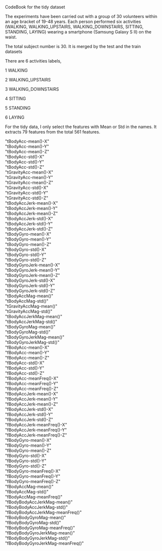 CodeBook for the tidy dataset

The experiments have been carried out with a group of 30 volunteers within an age bracket of 19-48 years. 
Each person performed six activities (WALKING, WALKING_UPSTAIRS, WALKING_DOWNSTAIRS, SITTING, STANDING, LAYING) wearing a smartphone (Samsung Galaxy S II) on the waist. 

The total subject number is 30. It is merged by the test and the train datasets 

There are 6 activities labels, 

1 WALKING

2 WALKING_UPSTAIRS

3 WALKING_DOWNSTAIRS

4 SITTING

5 STANDING

6 LAYING

For the tidy data, I only select the features with Mean or Std in the names. It extracts 79 features from the total 561 features.

 "tBodyAcc-mean()-X"               
 "tBodyAcc-mean()-Y"              
 "tBodyAcc-mean()-Z"               
 "tBodyAcc-std()-X"               
 "tBodyAcc-std()-Y"                
 "tBodyAcc-std()-Z"               
 "tGravityAcc-mean()-X"            
 "tGravityAcc-mean()-Y"           
 "tGravityAcc-mean()-Z"            
 "tGravityAcc-std()-X"            
 "tGravityAcc-std()-Y"             
 "tGravityAcc-std()-Z"            
 "tBodyAccJerk-mean()-X"           
 "tBodyAccJerk-mean()-Y"          
 "tBodyAccJerk-mean()-Z"           
 "tBodyAccJerk-std()-X"           
 "tBodyAccJerk-std()-Y"            
 "tBodyAccJerk-std()-Z"           
 "tBodyGyro-mean()-X"              
 "tBodyGyro-mean()-Y"             
 "tBodyGyro-mean()-Z"              
 "tBodyGyro-std()-X"              
 "tBodyGyro-std()-Y"               
 "tBodyGyro-std()-Z"              
 "tBodyGyroJerk-mean()-X"          
 "tBodyGyroJerk-mean()-Y"         
 "tBodyGyroJerk-mean()-Z"          
 "tBodyGyroJerk-std()-X"          
 "tBodyGyroJerk-std()-Y"           
 "tBodyGyroJerk-std()-Z"          
 "tBodyAccMag-mean()"              
 "tBodyAccMag-std()"              
 "tGravityAccMag-mean()"           
 "tGravityAccMag-std()"           
 "tBodyAccJerkMag-mean()"          
 "tBodyAccJerkMag-std()"          
 "tBodyGyroMag-mean()"             
 "tBodyGyroMag-std()"             
 "tBodyGyroJerkMag-mean()"         
 "tBodyGyroJerkMag-std()"         
 "fBodyAcc-mean()-X"               
 "fBodyAcc-mean()-Y"              
 "fBodyAcc-mean()-Z"               
 "fBodyAcc-std()-X"               
 "fBodyAcc-std()-Y"                
 "fBodyAcc-std()-Z"               
 "fBodyAcc-meanFreq()-X"           
 "fBodyAcc-meanFreq()-Y"          
 "fBodyAcc-meanFreq()-Z"           
 "fBodyAccJerk-mean()-X"          
 "fBodyAccJerk-mean()-Y"           
 "fBodyAccJerk-mean()-Z"          
 "fBodyAccJerk-std()-X"            
 "fBodyAccJerk-std()-Y"           
 "fBodyAccJerk-std()-Z"            
 "fBodyAccJerk-meanFreq()-X"      
 "fBodyAccJerk-meanFreq()-Y"       
 "fBodyAccJerk-meanFreq()-Z"      
 "fBodyGyro-mean()-X"              
 "fBodyGyro-mean()-Y"             
 "fBodyGyro-mean()-Z"              
 "fBodyGyro-std()-X"              
 "fBodyGyro-std()-Y"               
 "fBodyGyro-std()-Z"              
 "fBodyGyro-meanFreq()-X"          
 "fBodyGyro-meanFreq()-Y"         
 "fBodyGyro-meanFreq()-Z"          
 "fBodyAccMag-mean()"             
 "fBodyAccMag-std()"               
 "fBodyAccMag-meanFreq()"         
 "fBodyBodyAccJerkMag-mean()"      
 "fBodyBodyAccJerkMag-std()"      
 "fBodyBodyAccJerkMag-meanFreq()"  
 "fBodyBodyGyroMag-mean()"        
 "fBodyBodyGyroMag-std()"          
 "fBodyBodyGyroMag-meanFreq()"    
 "fBodyBodyGyroJerkMag-mean()"     
 "fBodyBodyGyroJerkMag-std()"     
 "fBodyBodyGyroJerkMag-meanFreq()"
